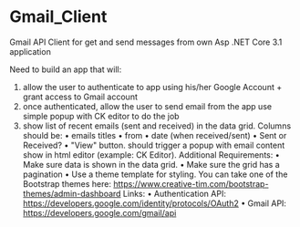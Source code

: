 # Gmail_Client
Gmail API Client for get and send messages from own Asp .NET Core 3.1 application

Need to build an app that will:
1) allow the user to authenticate to app using his/her Google Account + grant access to Gmail account
2) once authenticated, allow the user to send email from the app use simple popup with CK editor to do the job
3) show list of recent emails (sent and received) in the data grid. Columns should be:
•	emails titles
•	from
•	date (when received/sent)
•	Sent or Received?
•	"View" button. should trigger a popup with email content show in html editor (example: CK Editor).
Additional Requirements:
•	Make sure data is shown in the data grid.
•	Make sure the grid has a pagination
•	Use a theme template for styling. You can take one of the Bootstrap themes here: https://www.creative-tim.com/bootstrap-themes/admin-dashboard
Links:
•	Authentication API: https://developers.google.com/identity/protocols/OAuth2
•	Gmail API: https://developers.google.com/gmail/api

